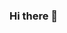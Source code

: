 ### Hi there 👋

<!--
**dalsania983/dalsania983** is a ✨ _special_ ✨ repository because its `README.md` (this file) appears on your GitHub profile.

Here you'll find a many practicals of different languages and frameworks with very clear description. Also You'll find a solutions of hackerarnk problems and much more.

---
### 🔭 I’m currently working on
React js, Node Js, JavaScript

---
### 🌱 I’m currently learning
Docker, UI UX library, Frontend Technologies

---
### 📢 Find me elsewhere

Here are some ideas to get you started:

- 🔭 I’m currently working on ...
- 🌱 I’m currently learning ...
- 👯 I’m looking to collaborate on ...
- 🤔 I’m looking for help with ...
- 💬 Ask me about ...
- 📫 How to reach me: ...
- 😄 Pronouns: ...
- ⚡ Fun fact: ...
-->
